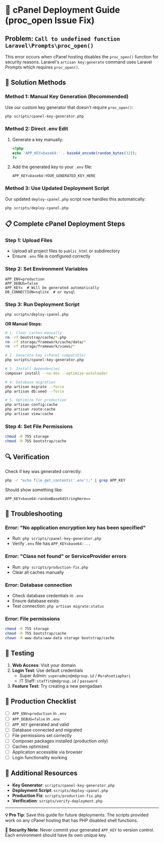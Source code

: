 # 🚨 cPanel Deployment Guide (proc_open Issue Fix)

## Problem: `Call to undefined function Laravel\Prompts\proc_open()`

This error occurs when cPanel hosting disables the `proc_open()` function for security reasons. Laravel's `artisan key:generate` command uses Laravel Prompts which requires `proc_open()`.

## 🔧 Solution Methods

### Method 1: Manual Key Generation (Recommended)

Use our custom key generator that doesn't require `proc_open()`:

```bash
php scripts/cpanel-key-generator.php
```

### Method 2: Direct .env Edit

1. Generate a key manually:
   ```php
   <?php
   echo 'APP_KEY=base64:' . base64_encode(random_bytes(32));
   ?>
   ```

2. Add the generated key to your `.env` file:
   ```env
   APP_KEY=base64:YOUR_GENERATED_KEY_HERE
   ```

### Method 3: Use Updated Deployment Script

Our updated `deploy-cpanel.php` script now handles this automatically:

```bash
php scripts/deploy-cpanel.php
```

## 📋 Complete cPanel Deployment Steps

### Step 1: Upload Files
- Upload all project files to `public_html` or subdirectory
- Ensure `.env` file is configured correctly

### Step 2: Set Environment Variables
```env
APP_ENV=production
APP_DEBUG=false
APP_KEY=  # Will be generated automatically
DB_CONNECTION=sqlite  # or mysql
```

### Step 3: Run Deployment Script
```bash
php scripts/deploy-cpanel.php
```

**OR Manual Steps:**

```bash
# 1. Clear caches manually
rm -rf bootstrap/cache/*.php
rm -rf storage/framework/cache/data/*
rm -rf storage/framework/views/*

# 2. Generate key (cPanel compatible)
php scripts/cpanel-key-generator.php

# 3. Install dependencies  
composer install --no-dev --optimize-autoloader

# 4. Database migration
php artisan migrate --force
php artisan db:seed --force

# 5. Optimize for production
php artisan config:cache
php artisan route:cache
php artisan view:cache
```

### Step 4: Set File Permissions
```bash
chmod -R 755 storage
chmod -R 755 bootstrap/cache
```

## 🔍 Verification

Check if key was generated correctly:
```bash
php -r "echo file_get_contents('.env');" | grep APP_KEY
```

Should show something like:
```
APP_KEY=base64:randomBase64StringHere==
```

## 🌟 Troubleshooting

### Error: "No application encryption key has been specified"
- Run: `php scripts/cpanel-key-generator.php`
- Verify `.env` file has `APP_KEY=base64:...`

### Error: "Class not found" or ServiceProvider errors
- Run: `php scripts/production-fix.php`
- Clear all caches manually

### Error: Database connection
- Check database credentials in `.env`
- Ensure database exists
- Test connection: `php artisan migrate:status`

### Error: File permissions
```bash
chmod -R 755 storage
chmod -R 755 bootstrap/cache
chown -R www-data:www-data storage bootstrap/cache
```

## 📱 Testing

1. **Web Access**: Visit your domain
2. **Login Test**: Use default credentials
   - Super Admin: `superadmin@mdgroup.id` / `Murahsetiaphari`
   - IT Staff: `staffit@mdgroup.id` / `password`
3. **Feature Test**: Try creating a new pengadaan

## 🎯 Production Checklist

- [ ] `APP_ENV=production` in `.env`
- [ ] `APP_DEBUG=false` in `.env`
- [ ] `APP_KEY` generated and valid
- [ ] Database connected and migrated
- [ ] File permissions set correctly
- [ ] Composer packages installed (production only)
- [ ] Caches optimized
- [ ] Application accessible via browser
- [ ] Login functionality working

## 🔗 Additional Resources

- **Key Generator**: `scripts/cpanel-key-generator.php`
- **Deployment Script**: `scripts/deploy-cpanel.php`  
- **Production Fix**: `scripts/production-fix.php`
- **Verification**: `scripts/verify-deployment.php`

---

**💡 Pro Tip**: Save this guide for future deployments. The scripts provided work on any cPanel hosting that has PHP disabled shell functions.

**🚨 Security Note**: Never commit your generated `APP_KEY` to version control. Each environment should have its own unique key.
